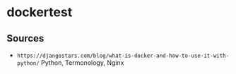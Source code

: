 # dockertest

## Sources

- `https://djangostars.com/blog/what-is-docker-and-how-to-use-it-with-python/` Python, Termonology, Nginx
